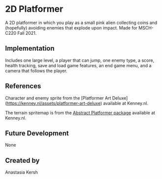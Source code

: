 # 2D Platformer
A 2D platformer in which you play as a small pink alien collecting coins and (hopefully) avoiding enemies that explode upon impact. Made for MSCH-C220 Fall 2021.

## Implementation
Includes one large level, a player that can jump, one enemy type, a score, health tracking, save and load game features, an end game menu, and a camera that follows the player.

## References
Character and enemy sprite from the [Platformer Art Deluxe] (https://kenney.nl/assets/platformer-art-deluxe) available at Kenney.nl.

The terrain spritemap is from the [Abstract Platformer package](https://kenney.nl/assets/abstract-platformer) available at Kenney.nl.

## Future Development
None

## Created by
Anastasia Kersh
